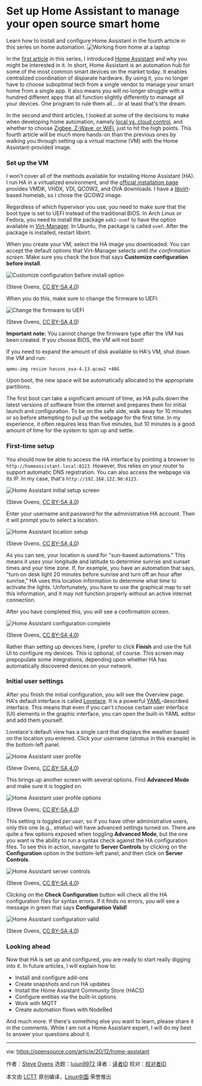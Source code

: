 [#]: collector: (lujun9972)
[#]: translator: ( )
[#]: reviewer: ( )
[#]: publisher: ( )
[#]: url: ( )
[#]: subject: (Set up Home Assistant to manage your open source smart home)
[#]: via: (https://opensource.com/article/20/12/home-assistant)
[#]: author: (Steve Ovens https://opensource.com/users/stratusss)

Set up Home Assistant to manage your open source smart home
======
Learn how to install and configure Home Assistant in the fourth article
in this series on home automation.
![Working from home at a laptop][1]

In the [first article][2] in this series, I introduced [Home Assistant][3] and why you might be interested in it. In short, Home Assistant is an automation hub for some of the most common smart devices on the market today. It enables centralized coordination of disparate hardware. By using it, you no longer have to choose suboptimal tech from a single vendor to manage your smart home from a single app. It also means you will no longer struggle with a hundred different apps that all function slightly differently to manage all your devices. One program to rule them all… or at least that's the dream.

In the second and third articles, I looked at some of the decisions to make when developing home automation, namely [local vs. cloud control][4], and whether to choose [Zigbee, Z-Wave, or WiFi][5], just to hit the high points. This fourth article will be much more hands-on than the previous ones by walking you through setting up a virtual machine (VM) with the Home Assistant-provided image.

### Set up the VM

I won't cover all of the methods available for installing Home Assistant (HA). I run HA in a virtualized environment, and the [official installation page][6] provides VMDK, VHDX, VDI, QCOW2, and OVA downloads. I have a [libvirt][7]-based homelab, so I chose the QCOW2 image.

Regardless of which hypervisor you use, you need to make sure that the boot type is set to UEFI instead of the traditional BIOS. In Arch Linux or Fedora, you need to install the package `edk2-ovmf` to have the option available in [Virt-Manager][8]. In Ubuntu, the package is called `ovmf`. After the package is installed, restart libvirt.

When you create your VM, select the HA image you downloaded. You can accept the default options that Virt-Manager selects _until the confirmation screen_. Make sure you check the box that says **Customize configuration before install**.

![Customize configuration before install option][9]

(Steve Ovens, [CC BY-SA 4.0][10])

When you do this, make sure to change the firmware to UEFI:

![Change the firmware to UEFI][11]

(Steve Ovens, [CC BY-SA 4.0][10])

**Important note:** You cannot change the firmware type after the VM has been created. If you choose BIOS, the VM will not boot!

If you need to expand the amount of disk available to HA's VM, shut down the VM and run:


```
qemu-img resize hassos_ova-4.13.qcow2 +40G
```

Upon boot, the new space will be automatically allocated to the appropriate partitions.

The first boot can take a significant amount of time, as HA pulls down the latest versions of software from the internet and prepares them for initial launch and configuration. To be on the safe side, walk away for 10 minutes or so before attempting to pull up the webpage for the first time. In my experience, it often requires less than five minutes, but 10 minutes is a good amount of time for the system to spin up and settle.

### First-time setup

You should now be able to access the HA interface by pointing a browser to `http://homeassistant.local:8123`. However, this relies on your router to support automatic DNS registration. You can also access the webpage via its IP. In my case, that's `http://192.168.122.90:8123`.

![Home Assistant initial setup screen][12]

(Steve Ovens, [CC BY-SA 4.0][10])

Enter your username and password for the administrative HA account. Then it will prompt you to select a location.

![Home Assistant location setup][13]

(Steve Ovens, [CC BY-SA 4.0][10])

As you can see, your location is used for "sun-based automations." This means it uses your longitude and latitude to determine sunrise and sunset times and your time zone. If, for example, you have an automation that says, "turn on desk light 20 minutes before sunrise and turn off an hour after sunrise," HA uses this location information to determine what time to activate the lights. Unfortunately, you have to use the graphical map to set this information, and it may not function properly without an active internet connection.

After you have completed this, you will see a confirmation screen.

![Home Assistant configuration complete][14]

(Steve Ovens, [CC BY-SA 4.0][10])

Rather than setting up devices here, I prefer to click **Finish** and use the full UI to configure my devices. This is optional, of course. This screen may prepopulate some integrations, depending upon whether HA has automatically discovered devices on your network.

### Initial user settings

After you finish the initial configuration, you will see the Overview page. HA's default interface is called [Lovelace][15]. It is a powerful [YAML][16]-described interface. This means that even if you can't choose certain user interface (UI) elements in the graphic interface, you can open the built-in YAML editor and add them yourself.

Lovelace's default view has a single card that displays the weather based on the location you entered. Click your username (_stratus_ in this example) in the bottom-left panel.

![Home Assistant user profile][17]

(Steve Ovens, [CC BY-SA 4.0][10])

This brings up another screen with several options. Find **Advanced Mode** and make sure it is toggled on.

![Home Assistant user profile options][18]

(Steve Ovens, [CC BY-SA 4.0][10])

This setting is toggled _per user_, so if you have other administrative users, only this one (e.g., _stratus_) will have advanced settings turned on. There are quite a few options exposed when toggling **Advanced Mode**, but the one you want is the ability to run a syntax check against the HA configuration files. To see this in action, navigate to **Server Controls** by clicking on the **Configuration** option in the bottom-left panel, and then click on **Server Controls**.

![Home Assistant server controls][19]

(Steve Ovens, [CC BY-SA 4.0][10])

Clicking on the **Check Configuration** button will check all the HA configuration files for syntax errors. If it finds no errors, you will see a message in green that says **Configuration Valid!**

![Home Assistant configuration valid][20]

(Steve Ovens, [CC BY-SA 4.0][10])

### Looking ahead

Now that HA is set up and configured, you are ready to start really digging into it. In future articles, I will explain how to:

  * Install and configure add-ons
  * Create snapshots and run HA updates
  * Install the Home Assistant Community Store (HACS)
  * Configure entities via the built-in options
  * Work with MQTT
  * Create automation flows with NodeRed



And much more. If there's something else you want to learn, please share it in the comments. While I am not a Home Assistant expert, I will do my best to answer your questions about it.

--------------------------------------------------------------------------------

via: https://opensource.com/article/20/12/home-assistant

作者：[Steve Ovens][a]
选题：[lujun9972][b]
译者：[译者ID](https://github.com/译者ID)
校对：[校对者ID](https://github.com/校对者ID)

本文由 [LCTT](https://github.com/LCTT/TranslateProject) 原创编译，[Linux中国](https://linux.cn/) 荣誉推出

[a]: https://opensource.com/users/stratusss
[b]: https://github.com/lujun9972
[1]: https://opensource.com/sites/default/files/styles/image-full-size/public/lead-images/wfh_work_home_laptop_work.png?itok=VFwToeMy (Working from home at a laptop)
[2]: https://opensource.com/article/20/11/home-assistant
[3]: https://www.home-assistant.io/
[4]: https://opensource.com/article/20/11/cloud-vs-local-home-automation
[5]: https://opensource.com/article/20/11/home-automation-part-3
[6]: https://www.home-assistant.io/hassio/installation/
[7]: https://libvirt.org/
[8]: https://virt-manager.org/
[9]: https://opensource.com/sites/default/files/uploads/libvirt_customize1.png (Customize configuration before install option)
[10]: https://creativecommons.org/licenses/by-sa/4.0/
[11]: https://opensource.com/sites/default/files/uploads/libvirt_customize2.png (Change the firmware to UEFI)
[12]: https://opensource.com/sites/default/files/uploads/ha-setup1-welcome.png (Home Assistant initial setup screen)
[13]: https://opensource.com/sites/default/files/uploads/ha-setup2-location.png (Home Assistant location setup)
[14]: https://opensource.com/sites/default/files/uploads/ha-setup3-finish.png (Home Assistant configuration complete)
[15]: https://www.home-assistant.io/lovelace/
[16]: https://en.wikipedia.org/wiki/YAML
[17]: https://opensource.com/sites/default/files/uploads/ha-setup3-user-profile.png (Home Assistant user profile)
[18]: https://opensource.com/sites/default/files/uploads/ha-setup4-user-advanced.png (Home Assistant user profile options)
[19]: https://opensource.com/sites/default/files/uploads/ha-setup5-server-controls.png (Home Assistant server controls)
[20]: https://opensource.com/sites/default/files/uploads/ha-setup6-check_config.png (Home Assistant configuration valid)
